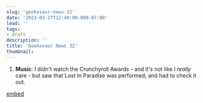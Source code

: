 ```yaml
---
slug: 'geekosaur-news-32'
date: '2023-03-27T12:40:00.000-07:00'
lead: ''
tags:
- draft
description: ''
title: 'Geekosaur News 32'
thumbnail: 
---
```


1. **Music**: I didn't watch the Crunchyroll Awards - and it's not like I _really_ care - but saw that Lost In Paradise was performed, and had to check it out.



[embed](https://www.youtube.com/watch?v=XolcH0lLlzA)